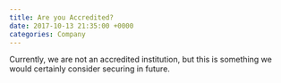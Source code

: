 ```yaml
---
title: Are you Accredited?
date: 2017-10-13 21:35:00 +0000
categories: Company
---
```


Currently, we are not an accredited institution, but this is something we would certainly consider securing in future.
